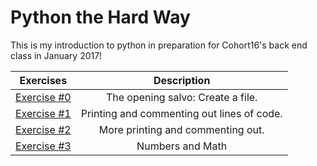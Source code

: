 # Python the Hard Way

 This is my introduction to python in preparation for Cohort16's back end class in January 2017!

| Exercises | Description |
| ---  | :---: |
| [Exercise #0](ex0.py) | The opening salvo: Create a file. |
| [Exercise #1](ex1.py) | Printing and commenting out lines of code. |
| [Exercise #2](ex2.py) | More printing and commenting out. |
| [Exercise #3](ex3.py) | Numbers and Math |
